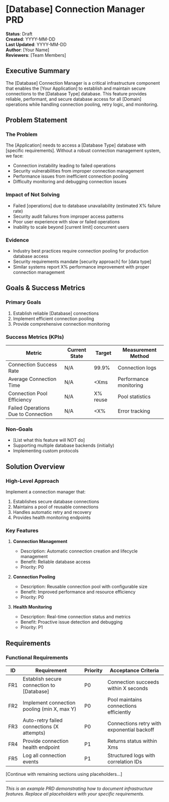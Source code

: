 # [Database] Connection Manager PRD

**Status**: Draft  
**Created**: YYYY-MM-DD  
**Last Updated**: YYYY-MM-DD  
**Author**: [Your Name]  
**Reviewers**: [Team Members]

## Executive Summary

The [Database] Connection Manager is a critical infrastructure component that enables the [Your Application] to establish and maintain secure connections to the [Database Type] database. This feature provides reliable, performant, and secure database access for all [Domain] operations while handling connection pooling, retry logic, and monitoring.

## Problem Statement

### The Problem
The [Application] needs to access a [Database Type] database with [specific requirements]. Without a robust connection management system, we face:
- Connection instability leading to failed operations
- Security vulnerabilities from improper connection management
- Performance issues from inefficient connection pooling
- Difficulty monitoring and debugging connection issues

### Impact of Not Solving
- Failed [operations] due to database unavailability (estimated X% failure rate)
- Security audit failures from improper access patterns
- Poor user experience with slow or failed operations
- Inability to scale beyond [current limit] concurrent users

### Evidence
- Industry best practices require connection pooling for production database access
- Security requirements mandate [security approach] for [data type]
- Similar systems report X% performance improvement with proper connection management

## Goals & Success Metrics

### Primary Goals
1. Establish reliable [Database] connections
2. Implement efficient connection pooling
3. Provide comprehensive connection monitoring

### Success Metrics (KPIs)
| Metric | Current State | Target | Measurement Method |
|--------|--------------|--------|-------------------|
| Connection Success Rate | N/A | 99.9% | Connection logs |
| Average Connection Time | N/A | <Xms | Performance monitoring |
| Connection Pool Efficiency | N/A | X% reuse | Pool statistics |
| Failed Operations Due to Connection | N/A | <X% | Error tracking |

### Non-Goals
- [List what this feature will NOT do]
- Supporting multiple database backends (initially)
- Implementing custom protocols

## Solution Overview

### High-Level Approach
Implement a connection manager that:
1. Establishes secure database connections
2. Maintains a pool of reusable connections
3. Handles automatic retry and recovery
4. Provides health monitoring endpoints

### Key Features
1. **Connection Management**
   - Description: Automatic connection creation and lifecycle management
   - Benefit: Reliable database access
   - Priority: P0

2. **Connection Pooling**
   - Description: Reusable connection pool with configurable size
   - Benefit: Improved performance and resource efficiency
   - Priority: P0

3. **Health Monitoring**
   - Description: Real-time connection status and metrics
   - Benefit: Proactive issue detection and debugging
   - Priority: P1

## Requirements

### Functional Requirements
| ID | Requirement | Priority | Acceptance Criteria |
|----|------------|----------|-------------------|
| FR1 | Establish secure connection to [Database] | P0 | Connection succeeds within X seconds |
| FR2 | Implement connection pooling (min X, max Y) | P0 | Pool maintains connections efficiently |
| FR3 | Auto-retry failed connections (X attempts) | P0 | Connections retry with exponential backoff |
| FR4 | Provide connection health endpoint | P1 | Returns status within Xms |
| FR5 | Log all connection events | P1 | Structured logs with correlation IDs |

[Continue with remaining sections using placeholders...]

---

*This is an example PRD demonstrating how to document infrastructure features. Replace all placeholders with your specific requirements.*